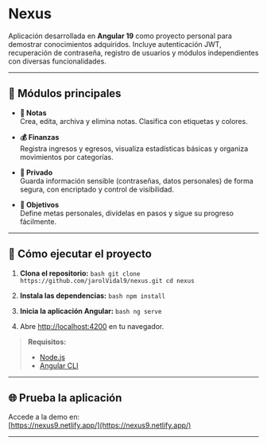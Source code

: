 # Nexus

Aplicación desarrollada en **Angular 19** como proyecto personal para demostrar conocimientos adquiridos. Incluye autenticación JWT, recuperación de contraseña, registro de usuarios y módulos independientes con diversas funcionalidades.

---

## 🧩 Módulos principales

- **🧾 Notas**  
    Crea, edita, archiva y elimina notas. Clasifica con etiquetas y colores.

- **💰 Finanzas**  
    Registra ingresos y egresos, visualiza estadísticas básicas y organiza movimientos por categorías.

- **🔐 Privado**  
    Guarda información sensible (contraseñas, datos personales) de forma segura, con encriptado y control de visibilidad.

- **🎯 Objetivos**  
    Define metas personales, divídelas en pasos y sigue su progreso fácilmente.

---

## 🚀 Cómo ejecutar el proyecto

1. **Clona el repositorio:**
        ```bash
        git clone https://github.com/jarolVidal9/nexus.git
        cd nexus
        ```

2. **Instala las dependencias:**
        ```bash
        npm install
        ```

3. **Inicia la aplicación Angular:**
        ```bash
        ng serve
        ```

4. Abre [http://localhost:4200](http://localhost:4200) en tu navegador.

> **Requisitos:**  
> - [Node.js](https://nodejs.org/)  
> - [Angular CLI](https://angular.io/cli)

---

## 🌐 Prueba la aplicación

Accede a la demo en:  
[https://nexus9.netlify.app/](https://nexus9.netlify.app/)

---
